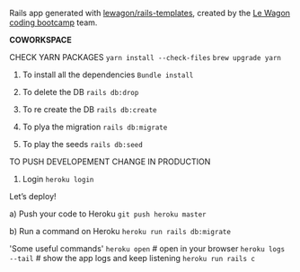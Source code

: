 Rails app generated with [lewagon/rails-templates](https://github.com/lewagon/rails-templates), created by the [Le Wagon coding bootcamp](https://www.lewagon.com) team.


**COWORKSPACE** 

CHECK YARN PACKAGES
`yarn install --check-files`
`brew upgrade yarn`

1. To install all the dependencies 
`Bundle install`

2. To delete the DB
`rails db:drop`

3. To re create the DB
`rails db:create`

4. To plya the migration 
`rails db:migrate`

5. To play the seeds
`rails db:seed`


TO PUSH DEVELOPEMENT CHANGE IN PRODUCTION

1. Login
`heroku login`

Let’s deploy!

a) Push your code to Heroku
`git push heroku master`

b) Run a command on Heroku
`heroku run rails db:migrate`


'Some useful commands'
`heroku open`         # open in your browser
`heroku logs --tail`  # show the app logs and keep listening
`heroku run rails c`
